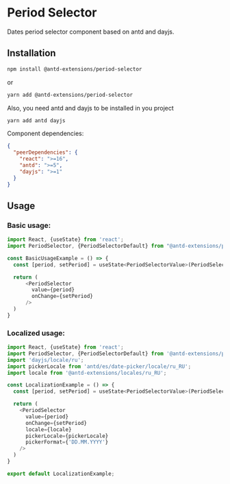 # Period Selector

Dates period selector component based on antd and dayjs.

## Installation

```bash
npm install @antd-extensions/period-selector
```

or

```bash
yarn add @antd-extensions/period-selector
```

Also, you need antd and dayjs to be installed in you project

```bash
yarn add antd dayjs
```

Component dependencies:

```json
{
  "peerDependencies": {
    "react": ">=16",
    "antd": ">=5",
    "dayjs": ">=1"
  }
}
```

## Usage

### Basic usage:

```js
import React, {useState} from 'react';
import PeriodSelector, {PeriodSelectorDefault} from "@antd-extensions/period-selector";

const BasicUsageExample = () => {
  const [period, setPeriod] = useState<PeriodSelectorValue>(PeriodSelectorDefault);

  return (
      <PeriodSelector
        value={period}
        onChange={setPeriod}
      />
  )
}
```

### Localized usage:

```js
import React, {useState} from 'react';
import PeriodSelector, {PeriodSelectorDefault} from '@antd-extensions/period-selector';
import 'dayjs/locale/ru';
import pickerLocale from 'antd/es/date-picker/locale/ru_RU';
import locale from '@antd-extensions/locales/ru_RU';

const LocalizationExample = () => {
  const [period, setPeriod] = useState<PeriodSelectorValue>(PeriodSelectorDefault);

  return (
    <PeriodSelector
      value={period}
      onChange={setPeriod}
      locale={locale}
      pickerLocale={pickerLocale}
      pickerFormat={'DD.MM.YYYY'}
    />
  )
}

export default LocalizationExample;
```
